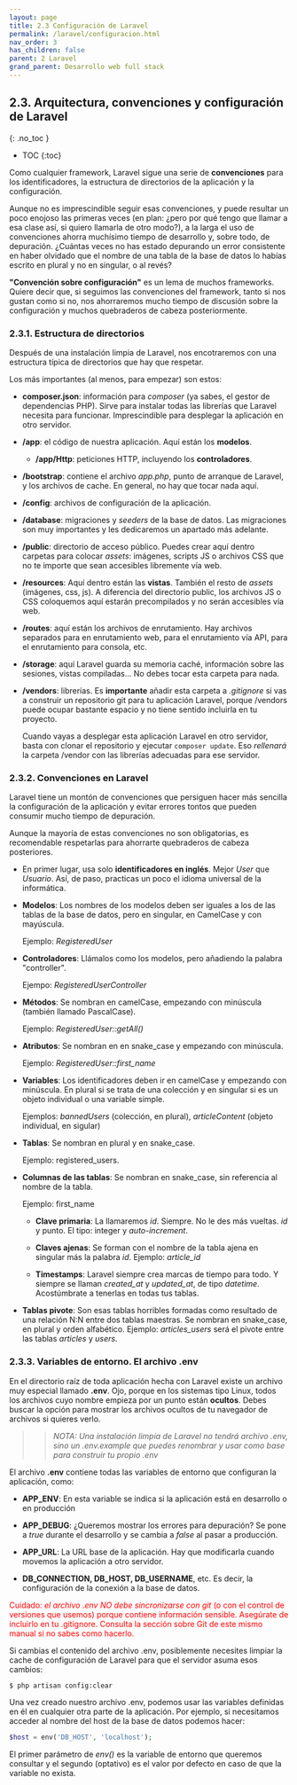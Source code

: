 ```yaml
---
layout: page
title: 2.3 Configuración de Laravel
permalink: /laravel/configuracion.html
nav_order: 3
has_children: false
parent: 2 Laravel
grand_parent: Desarrollo web full stack
---
```


## 2.3. Arquitectura, convenciones y configuración de Laravel
{: .no_toc }

- TOC
{:toc}

Como cualquier framework, Laravel sigue una serie de **convenciones** para los identificadores, la estructura de directorios de la aplicación y la configuración.

Aunque no es imprescindible seguir esas convenciones, y puede resultar un poco enojoso las primeras veces (en plan: ¿pero por qué tengo que llamar a esa clase así, si quiero llamarla de otro modo?), a la larga el uso de convenciones ahorra muchísimo tiempo de desarrollo y, sobre todo, de depuración. ¿Cuántas veces no has estado depurando un error consistente en haber olvidado que el nombre de una tabla de la base de datos lo habías escrito en plural y no en singular, o al revés?

**"Convención sobre configuración"** es un lema de muchos frameworks. Quiere decir que, si seguimos las convenciones del framework, tanto si nos gustan como si no, nos ahorraremos mucho tiempo de discusión sobre la configuración y muchos quebraderos de cabeza posteriormente.


### 2.3.1. Estructura de directorios

Después de una instalación limpia de Laravel, nos encotraremos con una estructura típica de directorios que hay que respetar.

Los más importantes (al menos, para empezar) son estos:

* **composer.json**: información para *composer* (ya sabes, el gestor de dependencias PHP). Sirve para instalar todas las librerías que Laravel necesita para funcionar. Imprescindible para desplegar la aplicación en otro servidor.

* **/app**: el código de nuestra aplicación. Aquí están los **modelos**.

  * **/app/Http**: peticiones HTTP, incluyendo los **controladores**.

* **/bootstrap**: contiene el archivo *app.php*, punto de arranque de Laravel, y los archivos de cache. En general, no hay que tocar nada aquí.

* **/config**: archivos de configuración de la aplicación.

* **/database**: migraciones y *seeders* de la base de datos. Las migraciones son muy importantes y les dedicaremos un apartado más adelante.

* **/public**: directorio de acceso público. Puedes crear aquí dentro carpetas para colocar *assets*: imágenes, scripts JS o archivos CSS que no te importe que sean accesibles libremente vía web.

* **/resources**: Aquí dentro están las **vistas**. También el resto de *assets* (imágenes, css, js). A diferencia del directorio public, los archivos JS o CSS coloquemos aquí estarán precompilados y no serán accesibles vía web.

* **/routes**: aquí están los archivos de enrutamiento. Hay archivos separados para en enrutamiento web, para el enrutamiento vía API, para el enrutamiento para consola, etc.

* **/storage**: aquí Laravel guarda su memoria caché, información sobre las sesiones, vistas compiladas... No debes tocar esta carpeta para nada.

* **/vendors**: librerías. Es **importante** añadir esta carpeta a *.gitignore* si vas a construir un repositorio git para tu aplicación Laravel, porque /vendors puede ocupar bastante espacio y no tiene sentido incluirla en tu proyecto. 
  
  Cuando vayas a desplegar esta aplicación Laravel en otro servidor, basta con clonar el repositorio y ejecutar ```composer update```. Eso *rellenará* la carpeta /vendor con las librerías adecuadas para ese servidor. 

### 2.3.2. Convenciones en Laravel

Laravel tiene un montón de convenciones que persiguen hacer más sencilla la configuración de la aplicación y evitar errores tontos que pueden consumir mucho tiempo de depuración.

Aunque la mayoría de estas convenciones no son obligatorias, es recomendable respetarlas para ahorrarte quebraderos de cabeza posteriores.

* En primer lugar, usa solo **identificadores en inglés**. Mejor *User* que *Usuario*. Así, de paso, practicas un poco el idioma universal de la informática.

* **Modelos**: Los nombres de los modelos deben ser iguales a los de las tablas de la base de datos, pero en singular, en CamelCase y con mayúscula. 

   Ejemplo: *RegisteredUser*

* **Controladores**: Llámalos como los modelos, pero añadiendo la palabra "controller".

   Ejempo: *RegisteredUserController*

* **Métodos**: Se nombran en camelCase, empezando con minúscula (también llamado PascalCase). 

   Ejemplo: *RegisteredUser::getAll()*

* **Atributos**: Se nombran en en snake_case y empezando con minúscula. 

   Ejemplo: *RegisteredUser::first_name*

* **Variables**: Los identificadores deben ir en camelCase y empezando con minúscula. En plural si se trata de una colección y en singular si es un objeto individual o una variable simple. 

   Ejemplos: *bannedUsers* (colección, en plural), *articleContent* (objeto individual, en sigular)

* **Tablas**: Se nombran en plural y en snake_case. 

   Ejemplo: registered_users.

* **Columnas de las tablas**: Se nombran en snake_case, sin referencia al nombre de la tabla. 

   Ejemplo: first_name

   * **Clave primaria**: La llamaremos *id*. Siempre. No le des más vueltas. *id* y punto. El tipo: integer y *auto-increment*.

   * **Claves ajenas**: Se forman con el nombre de la tabla ajena en singular más la palabra *id*. Ejemplo: *article_id*

   * **Timestamps**: Laravel siempre crea marcas de tiempo para todo. Y siempre se llaman *created_at* y *updated_at*, de tipo *datetime*. Acostúmbrate a tenerlas en todas tus tablas.

* **Tablas pivote**: Son esas tablas horribles formadas como resultado de una relación N:N entre dos tablas maestras. Se nombran en snake_case, en plural y orden alfabético. Ejemplo: *articles_users* será el pivote entre las tablas *articles* y *users*.

### 2.3.3. Variables de entorno. El archivo .env

En el directorio raíz de toda aplicación hecha con Laravel existe un archivo muy especial llamado **.env**. Ojo, porque en los sistemas tipo Linux, todos los archivos cuyo nombre empieza por un punto están **ocultos**. Debes buscar la opción para mostrar los archivos ocultos de tu navegador de archivos si quieres verlo.

>> *NOTA: Una instalación limpia de Laravel no tendrá archivo .env, sino un .env.example que puedes renombrar y usar como base para construir tu propio .env*

El archivo **.env** contiene todas las variables de entorno que configuran la aplicación, como:

* **APP_ENV**: En esta variable se indica si la aplicación está en desarrollo o en producción

* **APP_DEBUG**: ¿Queremos mostrar los errores para depuración? Se pone a *true* durante el desarrollo y se cambia a *false* al pasar a producción.

* **APP_URL**: La URL base de la aplicación. Hay que modificarla cuando movemos la aplicación a otro servidor.

* **DB_CONNECTION, DB_HOST, DB_USERNAME**, etc. Es decir, la configuración de la conexión a la base de datos.

<div style='color: red'>
Cuidado: <i>el archivo .env NO debe sincronizarse con git</i> (o con el control de versiones que usemos) porque contiene información sensible. Asegúrate de incluirlo en tu .gitignore. Consulta la sección sobre Git de este mismo manual si no sabes como hacerlo.
</div>

Si cambias el contenido del archivo .env, posiblemente necesites limpiar la cache de configuración de Laravel para que el servidor asuma esos cambios:

```bash
$ php artisan config:clear
```

Una vez creado nuestro archivo .env, podemos usar las variables definidas en él en cualquier otra parte de la aplicación. Por ejemplo, si necesitamos acceder al nombre del host de la base de datos podemos hacer:

```php
$host = env('DB_HOST', 'localhost');
```

El primer parámetro de *env()* es la variable de entorno que queremos consultar y el segundo (optativo) es el valor por defecto en caso de que la variable no exista.
